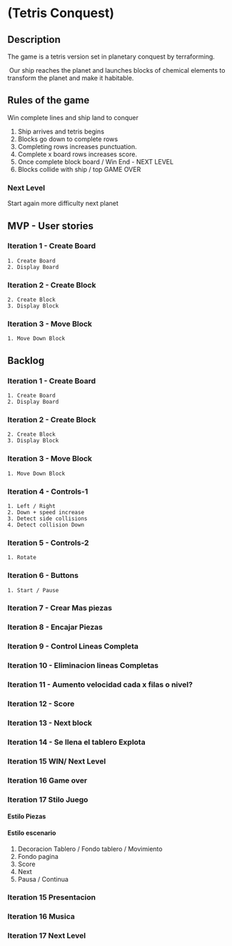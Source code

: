 # (Tetris Conquest)

## Description

The game is a tetris version set in planetary conquest by terraforming.

 Our ship reaches the planet and launches blocks of chemical elements to transform the planet and make it habitable.
    
## Rules of the game 

Win complete lines and ship land to conquer

1. Ship arrives and tetris begins
2. Blocks go down to complete rows
3. Completing rows increases punctuation.
4. Complete x board rows increases score.
5. Once complete block board / Win End - NEXT LEVEL
6. Blocks collide with ship / top GAME OVER
 
 ### Next Level

Start again more difficulty next planet
        
   

## MVP - User stories

### Iteration 1 - Create Board

    1. Create Board
    2. Display Board
   
### Iteration 2 - Create Block

    2. Create Block
    3. Display Block
    
### Iteration 3 - Move Block

    1. Move Down Block
    

## Backlog

### Iteration 1 - Create Board

    1. Create Board
    2. Display Board

### Iteration 2 - Create Block

    2. Create Block
    3. Display Block
    
### Iteration 3 - Move Block

    1. Move Down Block
    
### Iteration 4 - Controls-1

    1. Left / Right
    2. Down + speed increase
    3. Detect side collisions
    4. Detect collision Down
   
### Iteration 5 - Controls-2

    1. Rotate

### Iteration 6 - Buttons

    1. Start / Pause

### Iteration 7 - Crear Mas piezas

### Iteration 8 - Encajar Piezas

### Iteration 9 - Control Lineas Completa

### Iteration 10 - Eliminacion lineas Completas

### Iteration 11 - Aumento velocidad cada x filas o nivel?

### Iteration 12 - Score 

### Iteration 13 - Next block

### Iteration 14 - Se llena el tablero Explota

### Iteration 15 WIN/ Next Level

### Iteration 16 Game over

### Iteration 17 Stilo Juego

#### Estilo Piezas 

#### Estilo escenario 

1. Decoracion Tablero / Fondo tablero / Movimiento
2. Fondo pagina
3. Score
4. Next
5. Pausa / Continua
 

### Iteration 15 Presentacion  

### Iteration 16 Musica   

### Iteration 17 Next Level
